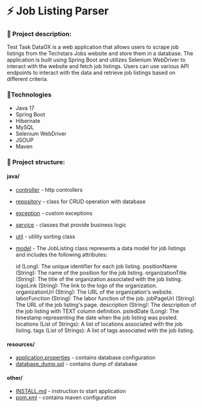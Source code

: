 # ⚡ Job Listing Parser

### 📄 Project description:

Test Task DataOX is a web application that allows users to scrape job listings from the Techstars Jobs website and store them in a database. 
The application is built using Spring Boot and utilizes Selenium WebDriver to interact with the website and fetch job listings. 
Users can use various API endpoints to interact with the data and retrieve job listings based on different criteria.

### 🔨Technologies
- Java 17 
- Spring Boot 
- Hibernate 
- MySQL 
- Selenium WebDriver 
- JSOUP
- Maven


### 📂 Project structure:
#### java/
- [controller](src%2Fmain%2Fjava%2Fcom%2Fexample%2Ftesttaskdataox%2Fcontroller) - http controllers
- [repository](src%2Fmain%2Fjava%2Fcom%2Fexample%2Ftesttaskdataox%2Frepository) - class for CRUD operation with database
- [exception](src%2Fmain%2Fjava%2Fcom%2Fexample%2Ftesttaskdataox%2Fexception) - custom exceptions
- [service](src%2Fmain%2Fjava%2Fcom%2Fexample%2Ftesttaskdataox%2Fservice) - classes that provide business logic
- [util](src%2Fmain%2Fjava%2Fcom%2Fexample%2Ftesttaskdataox%2Futil) - utility sorting class
- [model](src%2Fmain%2Fjava%2Fcom%2Fexample%2Ftesttaskdataox%2Fmodel) - 
  The JobListing class represents a data model for job listings and includes the following attributes:


    id (Long): The unique identifier for each job listing.
    positionName (String): The name of the position for the job listing.
    organizationTitle (String): The title of the organization associated with the job listing.
    logoLink (String): The link to the logo of the organization.
    organizationUrl (String): The URL of the organization's website.
    laborFunction (String): The labor function of the job.
    jobPageUrl (String): The URL of the job listing's page.
    description (String): The description of the job listing with TEXT column definition.
    pstedDate (Long): The timestamp representing the date when the job listing was posted.
    locations (List of Strings): A list of locations associated with the job listing.
    tags (List of Strings): A list of tags associated with the job listing.

#### resources/
- [application.properties](src%2Fmain%2Fresources%2Fapplication.properties) - contains database configuration
- [database_dump.sql](src%2Fmain%2Fresources%2Fdatabase_dump.sql) - contains dump of database

#### other/

- [INSTALL.md](INSTALL.md) - instruction to start application
- [pom.xml](pom.xml) - contains maven configuration


